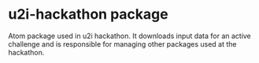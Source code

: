 # u2i-hackathon package

Atom package used in u2i hackathon. It downloads input data for an active challenge and is responsible for managing other packages used at the hackathon.
